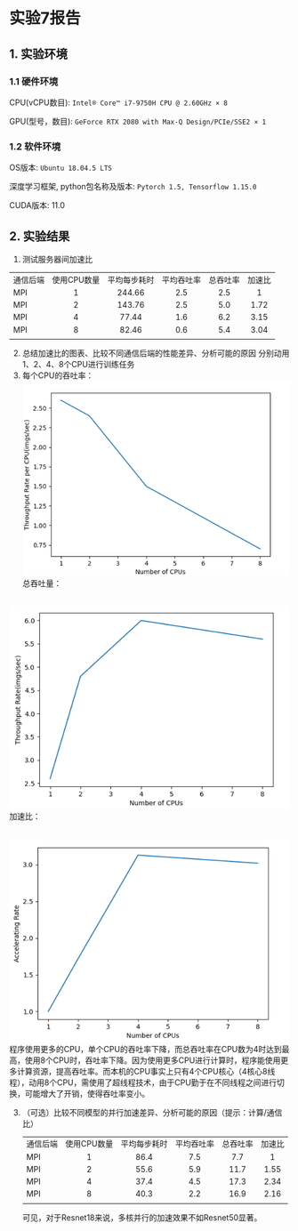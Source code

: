 # 实验7报告

## 1. 实验环境

### 1.1 硬件环境

CPU(vCPU数目): `Intel® Core™ i7-9750H CPU @ 2.60GHz × 8 `

GPU(型号，数目): `GeForce RTX 2080 with Max-Q Design/PCIe/SSE2 × 1`

### 1.2 软件环境

OS版本: `Ubuntu 18.04.5 LTS`

深度学习框架, python包名称及版本: `Pytorch 1.5, Tensorflow 1.15.0`

CUDA版本: 11.0

## 2. 实验结果

1. 测试服务器间加速比

|          |             |                 |              |              |              |
| -------- | ----------- | --------------- | ------------ | ------------ | ------------ |
| 通信后端 | 使用CPU数量 | 平均每步耗时    | 平均吞吐率   | 总吞吐率     | 加速比       |
| MPI      | <center> 1  | <center> 244.66 | <center> 2.5 | <center> 2.5 | <center>1    |
| MPI      | <center> 2  | <center> 143.76 | <center> 2.5 | <center> 5.0 | <center>1.72 |
| MPI      | <center> 4  | <center> 77.44  | <center> 1.6 | <center> 6.2 | <center>3.15 |
| MPI      | <center> 8  | <center> 82.46  | <center> 0.6 | <center>5.4  | <center>3.04 |
|          |             |                 |              |              |              |

2.	总结加速比的图表、比较不同通信后端的性能差异、分析可能的原因
   分别动用1、2、4、8个CPU进行训练任务
3.	每个CPU的吞吐率：
   ![](./imgs/throughp.png)
   总吞吐量：

&nbsp;&nbsp;&nbsp;&nbsp;&nbsp;&nbsp;&nbsp;&nbsp;&nbsp;&nbsp;![](./imgs/through.png)
加速比：

&nbsp;&nbsp;&nbsp;&nbsp;&nbsp;&nbsp;&nbsp;&nbsp;&nbsp;&nbsp;![](./imgs/rate.png)
程序使用更多的CPU，单个CPU的吞吐率下降，而总吞吐率在CPU数为4时达到最高，使用8个CPU时，吞吐率下降。因为使用更多CPU进行计算时，程序能使用更多计算资源，提高吞吐率。而本机的CPU事实上只有4个CPU核心（4核心8线程），动用8个CPU，需使用了超线程技术，由于CPU勤于在不同线程之间进行切换，可能增大了开销，使得吞吐率变小。

3. （可选）比较不同模型的并行加速差异、分析可能的原因（提示：计算/通信比）

   |          |             |               |              |               |              |
   | -------- | ----------- | ------------- | ------------ | ------------- | ------------ |
   | 通信后端 | 使用CPU数量 | 平均每步耗时  | 平均吞吐率   | 总吞吐率      | 加速比       |
   | MPI      | <center> 1  | <center> 86.4 | <center> 7.5 | <center> 7.7  | <center>1    |
   | MPI      | <center> 2  | <center> 55.6 | <center> 5.9 | <center> 11.7 | <center>1.55 |
   | MPI      | <center> 4  | <center> 37.4 | <center> 4.5 | <center> 17.3 | <center>2.34 |
   | MPI      | <center> 8  | <center> 40.3 | <center> 2.2 | <center> 16.9 | <center>2.16 |
   |          |             |               |              |               |              |


   
   可见，对于Resnet18来说，多核并行的加速效果不如Resnet50显著。
   




